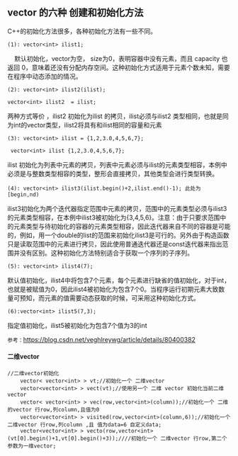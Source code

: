 ## vector 的六种 创建和初始化方法
C++的初始化方法很多，各种初始化方法有一些不同。
```
(1): vector<int> ilist1;
```
    默认初始化，vector为空， size为0，表明容器中没有元素，而且 capacity 也返回 0，意味着还没有分配内存空间。这种初始化方式适用于元素个数未知，需要在程序中动态添加的情况。
```
(2): vector<int> ilist2(ilist);

vector<int> ilist2  = ilist; 
```
两种方式等价 ，ilist2 初始化为ilist 的拷贝，ilist必须与ilist2 类型相同，也就是同为int的vector类型，ilist2将具有和ilist相同的容量和元素
```
(3): vector<int> ilist = {1,2,3.0,4,5,6,7};

 vector<int> ilist {1,2,3.0,4,5,6,7};
```
ilist 初始化为列表中元素的拷贝，列表中元素必须与ilist的元素类型相容，本例中必须是与整数类型相容的类型，整形会直接拷贝，其他类型会进行类型转换。
```
(4): vector<int> ilist3(ilist.begin()+2,ilist.end()-1); 此处为[begin,nd)
```
ilist3初始化为两个迭代器指定范围中元素的拷贝，范围中的元素类型必须与ilist3 的元素类型相容，在本例中ilist3被初始化为{3,4,5,6}。注意：由于只要求范围中的元素类型与待初始化的容器的元素类型相容，因此迭代器来自不同的容器是可能的，例如，用一个double的list的范围来初始化ilist3是可行的。另外由于构造函数只是读取范围中的元素进行拷贝，因此使用普通迭代器还是const迭代器来指出范围并没有区别。这种初始化方法特别适合于获取一个序列的子序列。
```
(5): vector<int> ilist4(7);
```
默认值初始化，ilist4中将包含7个元素，每个元素进行缺省的值初始化，对于int，也就是被赋值为0，因此ilist4被初始化为包含7个0。当程序运行初期元素大致数量可预知，而元素的值需要动态获取的时候，可采用这种初始化方式。
```
(6):vector<int> ilist5(7,3);
```
指定值初始化，ilist5被初始化为包含7个值为3的int

```参考：```https://blog.csdn.net/veghlreywg/article/details/80400382

#### 二维vector

```
//二维vector初始化
    vector< vector<int> > vt;//初始化一个 二维vector
    vector<vector<int> > vect(vt);//使用另一个 二维 vector 初始化当前二维vector
    vector< vector<int> > vec(row,vector<int>(column));//初始化一个 二维的vector 行row,列column,且值为0
    vector<vector<int> > visited(row,vector<int>(column,6));//初始化一个 二维vector 行row,列column ,且 值为data=6 自定义data;
    vector<vector<int> > vecto(row,vector<int>(vt[0].begin()+1,vt[0].begin()+3));////初始化一个 二维vector 行row,第二个参数为一维vector;
```
